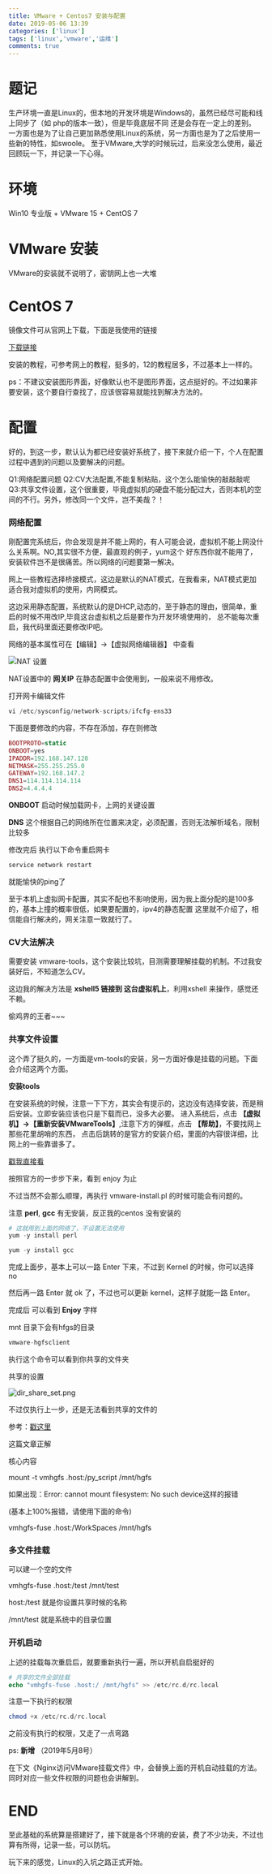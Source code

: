 ```yaml
---
title: VMware + Centos7 安装与配置
date: 2019-05-06 13:39
categories: ['linux']
tags: ['linux','vmware','运维']
comments: true
---
```


# 题记

生产环境一直是Linux的，但本地的开发环境是Windows的，虽然已经尽可能和线上同步了（如 php的版本一致），但是毕竟底层不同
还是会存在一定上的差别。
一方面也是为了让自己更加熟悉使用Linux的系统，另一方面也是为了之后使用一些新的特性，如swoole。
至于VMware,大学的时候玩过，后来没怎么使用，最近回顾玩一下，并记录一下心得。

# 环境

Win10 专业版 + VMware 15 + CentOS 7

# VMware 安装

VMware的安装就不说明了，密钥网上也一大堆

# CentOS 7

镜像文件可从官网上下载，下面是我使用的链接

[下载链接](http://mirrors.163.com/centos/7.6.1810/isos/x86_64/CentOS-7-x86_64-DVD-1810.iso)

安装的教程，可参考网上的教程，挺多的，12的教程居多，不过基本上一样的。

ps：不建议安装图形界面，好像默认也不是图形界面，这点挺好的。不过如果非要安装，这个要自行查找了，应该很容易就能找到解决方法的。

# 配置

好的，到这一步，默认认为都已经安装好系统了，接下来就介绍一下，个人在配置过程中遇到的问题以及要解决的问题。

Q1:网络配置问题
Q2:CV大法配置,不能复制粘贴，这个怎么能愉快的敲敲敲呢
Q3:共享文件设置，这个很重要，毕竟虚拟机的硬盘不能分配过大，否则本机的空间的不行。另外，修改同一个文件，岂不美哉？！

### **网络配置**

刚配置完系统后，你会发现是并不能上网的，有人可能会说，虚拟机不能上网没什么关系啊。NO,其实很不方便，最直观的例子，yum这个
好东西你就不能用了，安装软件岂不是很痛苦。所以网络的问题要第一解决。

网上一些教程选择桥接模式，这边是默认的NAT模式，在我看来，NAT模式更加适合我对虚拟机的使用，内网模式。

这边采用静态配置，系统默认的是DHCP,动态的，至于静态的理由，很简单，重启的时候不用改IP,毕竟这台虚拟机之后是要作为开发环境使用的，
总不能每次重启，我代码里面还要修改IP吧。

网络的基本属性可在【编辑】->【虚拟网络编辑器】 中查看

![NAT 设置](https://upload-images.jianshu.io/upload_images/1932840-a01b44143752ae2c.png?imageMogr2/auto-orient/strip%7CimageView2/2/w/1240)

NAT设置中的 **网关IP** 在静态配置中会使用到，一般来说不用修改。

打开网卡编辑文件

```php
vi /etc/sysconfig/network-scripts/ifcfg-ens33
```

下面是要修改的内容，不存在添加，存在则修改

```php
BOOTPROTO=static
ONBOOT=yes
IPADDR=192.168.147.128
NETMASK=255.255.255.0
GATEWAY=192.168.147.2
DNS1=114.114.114.114
DNS2=4.4.4.4
```
**ONBOOT** 启动时候加载网卡，上网的关键设置

**DNS** 这个根据自己的网络所在位置来决定，必须配置，否则无法解析域名，限制比较多

修改完后 执行以下命令重启网卡

```php
service network restart
```

就能愉快的ping了

至于本机上虚拟网卡配置，其实不配也不影响使用，因为我上面分配的是100多的，基本上撞的概率很低，如果要配置的，ipv4的静态配置
这里就不介绍了，相信能自行解决的，网关注意一致就行了。

### **CV大法解决**

需要安装 vmware-tools，这个安装比较坑，目测需要理解挂载的机制。不过我安装好后，不知道怎么CV。

这边我的解决方法是 **xshell5 链接到 这台虚拟机上**，利用xshell 来操作，感觉还不赖。

偷鸡界的王者~~~

### **共享文件设置**

这个弄了挺久的，一方面是vm-tools的安装，另一方面好像是挂载的问题。下面会介绍这两个方面。

**安装tools**

在安装系统的时候，注意一下下方，其实会有提示的，这边没有选择安装，而是稍后安装。立即安装应该也只是下载而已，没多大必要。
进入系统后，点击 **【虚拟机】->【重新安装VMwareTools】**,注意下方的弹框，点击 **【帮助】**，不要找网上那些花里胡哨的东西，
点击后跳转的是官方的安装介绍，里面的内容很详细，比网上的一些靠谱多了。

[戳我直接看](https://docs.vmware.com/cn/VMware-Workstation-Pro/15.0/com.vmware.ws.using.doc/GUID-08BB9465-D40A-4E16-9E15-8C016CC8166F.html)

按照官方的一步步下来，看到 enjoy 为止

不过当然不会那么顺理，再执行 vmware-install.pl 的时候可能会有问题的。

注意 **perl**, **gcc** 有无安装，反正我的centos 没有安装的

```php
# 这就用到上面的网络了，不设置无法使用
yum -y install perl

yum -y install gcc
```

完成上面步，基本上可以一路 Enter 下来，不过到 Kernel 的时候，你可以选择 no

然后再一路 Enter 就 ok 了，不过也可以更新 kernel，这样子就能一路 Enter。

完成后 可以看到 **Enjoy** 字样

mnt 目录下会有hfgs的目录

```php
vmware-hgfsclient
```

执行这个命令可以看到你共享的文件夹

共享的设置

![dir_share_set.png](https://upload-images.jianshu.io/upload_images/1932840-c1eef871ea9a4ec6.png?imageMogr2/auto-orient/strip%7CimageView2/2/w/1240)

不过仅执行上一步，还是无法看到共享的文件的

参考：[戳这里](https://blog.51cto.com/853056088/2286704)

这篇文章正解

核心内容

mount -t vmhgfs .host:/py_script /mnt/hgfs

如果出现：Error: cannot mount filesystem: No such device这样的报错

(基本上100%报错，请使用下面的命令)

vmhgfs-fuse .host:/WorkSpaces /mnt/hgfs

### **多文件挂载**

可以建一个空的文件

vmhgfs-fuse .host:/test /mnt/test

host:/test 就是你设置共享时候的名称

/mnt/test 就是系统中的目录位置

### **开机启动**

上述的挂载每次重启后，就要重新执行一遍，所以开机自启挺好的

```php
# 共享的文件全部挂载
echo "vmhgfs-fuse .host:/ /mnt/hgfs" >> /etc/rc.d/rc.local
```
注意一下执行的权限

```php
chmod +x /etc/rc.d/rc.local 
```

之前没有执行的权限，又走了一点弯路

ps: **新增** （2019年5月8号）

在下文《Nginx访问VMware挂载文件》中，会替换上面的开机自动挂载的方法。同时对应一些文件权限的问题也会讲解到。

# END

至此基础的系统算是搭建好了，接下就是各个环境的安装，费了不少功夫，不过也算有所得，记录一些，可以防坑。

玩下来的感觉，Linux的入坑之路正式开始。







